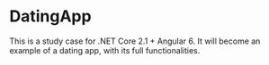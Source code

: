 # DatingApp

This is a study case for .NET Core 2.1 + Angular 6.
It will become an example of a dating app, with its full functionalities.

